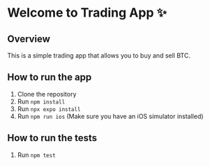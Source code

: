 # Welcome to Trading App ✨

## Overview

This is a simple trading app that allows you to buy and sell BTC.

## How to run the app

1. Clone the repository
2. Run `npm install`
3. Run `npx expo install`
4. Run `npm run ios` (Make sure you have an iOS simulator installed)

## How to run the tests

1. Run `npm test`

